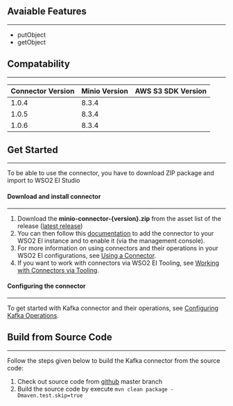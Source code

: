 ## Avaiable Features
---
 - putObject
 - getObject
## Compatability
---
Connector Version | Minio Version | AWS S3 SDK Version
----|----|----
1.0.4 | 8.3.4 |
1.0.5 | 8.3.4 |
1.0.6 | 8.3.4 |

## Get Started
---
To be able to use the connector, you have to download ZIP package and import to WSO2 EI Studio
#### Download and install connector
---
1. Download the **minio-connector-{version}.zip** from the asset list of the release ([latest release](https://github.com/spsvnhub/wso2mi-minio-connector/releases/latest))
2. You can then follow this [documentation](https://docs.wso2.com/display/EI650/Working+with+Connectors+via+the+Management+Console) to add the connector to your WSO2 EI instance and to enable it (via the management console).
3. For more information on using connectors and their operations in your WSO2 EI configurations, see [Using a Connector](https://docs.wso2.com/display/EI650/Using+a+Connector).
4. If you want to work with connectors via WSO2 EI Tooling, see [Working with Connectors via Tooling](https://docs.wso2.com/display/EI650/Working+with+Connectors+via+Tooling).
#### Configuring the connector
---
To get started with Kafka connector and their operations, see [Configuring Kafka Operations](docs/config.md).

## Build from Source Code
---
Follow the steps given below to build the Kafka connector from the source code:
1. Check out source code from [github](https://github.com/spsvnhub/wso2mi-minio-connector.git) master branch
2. Build the source code by execute ```mvn clean package -Dmaven.test.skip=true```
